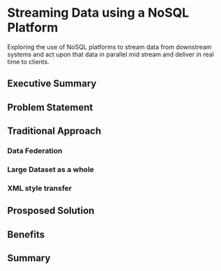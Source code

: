 # Streaming Data using a NoSQL Platform
Exploring the use of NoSQL platforms to stream data from downstream systems and act upon that data in parallel mid stream and deliver in real time to clients.

## Executive Summary


## Problem Statement

## Traditional Approach

### Data Federation

### Large Dataset as a whole


### XML style transfer 


## Prosposed Solution


## Benefits


## Summary